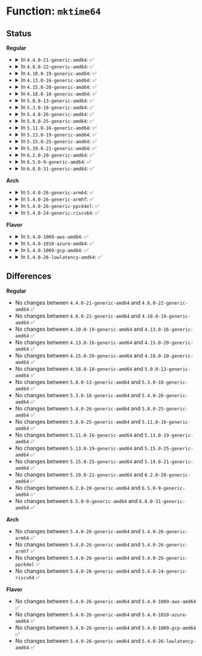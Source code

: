 # Function: <code>mktime64</code>

## Status
<b>Regular</b>
<ul>
<li>
<details>
<summary>In <code>4.4.0-21-generic-amd64</code>: ✅</summary>

```c
time64_t mktime64(const unsigned int year0, const unsigned int mon0, const unsigned int day, const unsigned int hour, const unsigned int min, const unsigned int sec)
```

```json
{
  "name": "mktime64",
  "collision_type": "Unique Global",
  "inline_type": "No",
  "funcs": [
    {
      "addr": 18446744071579806688,
      "name": "mktime64",
      "external": true,
      "loc": "kernel/time/time.c:326",
      "file": "kernel/time/time.c",
      "inline": "seen, unknown",
      "caller_inline": [],
      "caller_func": [
        "arch/x86/kernel/rtc.c:mach_get_cmos_time",
        "arch/x86/platform/efi/efi.c:efi_get_time",
        "crypto/asymmetric_keys/x509_cert_parser.c:x509_decode_time",
        "drivers/rtc/rtc-lib.c:rtc_tm_to_time64"
      ]
    }
  ],
  "symbols": [
    {
      "addr": 18446744071579806688,
      "name": "mktime64",
      "section": ".text",
      "bind": "STB_GLOBAL",
      "size": 151
    }
  ]
}
```
</details>
</li>
<li>
<details>
<summary>In <code>4.8.0-22-generic-amd64</code>: ✅</summary>

```c
time64_t mktime64(const unsigned int year0, const unsigned int mon0, const unsigned int day, const unsigned int hour, const unsigned int min, const unsigned int sec)
```

```json
{
  "name": "mktime64",
  "collision_type": "Unique Global",
  "inline_type": "No",
  "funcs": [
    {
      "addr": 18446744071579834496,
      "name": "mktime64",
      "external": true,
      "loc": "kernel/time/time.c:333",
      "file": "kernel/time/time.c",
      "inline": "seen, unknown",
      "caller_inline": [],
      "caller_func": [
        "arch/x86/kernel/rtc.c:mach_get_cmos_time",
        "crypto/asymmetric_keys/x509_cert_parser.c:x509_decode_time",
        "drivers/rtc/rtc-lib.c:rtc_tm_to_time64"
      ]
    }
  ],
  "symbols": [
    {
      "addr": 18446744071579834496,
      "name": "mktime64",
      "section": ".text",
      "bind": "STB_GLOBAL",
      "size": 151
    }
  ]
}
```
</details>
</li>
<li>
<details>
<summary>In <code>4.10.0-19-generic-amd64</code>: ✅</summary>

```c
time64_t mktime64(const unsigned int year0, const unsigned int mon0, const unsigned int day, const unsigned int hour, const unsigned int min, const unsigned int sec)
```

```json
{
  "name": "mktime64",
  "collision_type": "Unique Global",
  "inline_type": "No",
  "funcs": [
    {
      "addr": 18446744071579863552,
      "name": "mktime64",
      "external": true,
      "loc": "kernel/time/time.c:333",
      "file": "kernel/time/time.c",
      "inline": "seen, unknown",
      "caller_inline": [],
      "caller_func": [
        "arch/x86/kernel/rtc.c:mach_get_cmos_time",
        "crypto/asymmetric_keys/x509_cert_parser.c:x509_decode_time",
        "drivers/rtc/rtc-lib.c:rtc_tm_to_time64"
      ]
    }
  ],
  "symbols": [
    {
      "addr": 18446744071579863552,
      "name": "mktime64",
      "section": ".text",
      "bind": "STB_GLOBAL",
      "size": 151
    }
  ]
}
```
</details>
</li>
<li>
<details>
<summary>In <code>4.13.0-16-generic-amd64</code>: ✅</summary>

```c
time64_t mktime64(const unsigned int year0, const unsigned int mon0, const unsigned int day, const unsigned int hour, const unsigned int min, const unsigned int sec)
```

```json
{
  "name": "mktime64",
  "collision_type": "Unique Global",
  "inline_type": "No",
  "funcs": [
    {
      "addr": 18446744071579871776,
      "name": "mktime64",
      "external": true,
      "loc": "kernel/time/time.c:423",
      "file": "kernel/time/time.c",
      "inline": "seen, unknown",
      "caller_inline": [],
      "caller_func": [
        "arch/x86/kernel/rtc.c:mach_get_cmos_time",
        "crypto/asymmetric_keys/x509_cert_parser.c:x509_decode_time",
        "drivers/rtc/rtc-lib.c:rtc_tm_to_time64"
      ]
    }
  ],
  "symbols": [
    {
      "addr": 18446744071579871776,
      "name": "mktime64",
      "section": ".text",
      "bind": "STB_GLOBAL",
      "size": 151
    }
  ]
}
```
</details>
</li>
<li>
<details>
<summary>In <code>4.15.0-20-generic-amd64</code>: ✅</summary>

```c
time64_t mktime64(const unsigned int year0, const unsigned int mon0, const unsigned int day, const unsigned int hour, const unsigned int min, const unsigned int sec)
```

```json
{
  "name": "mktime64",
  "collision_type": "Unique Global",
  "inline_type": "No",
  "funcs": [
    {
      "addr": 18446744071579915184,
      "name": "mktime64",
      "external": true,
      "loc": "kernel/time/time.c:389",
      "file": "kernel/time/time.c",
      "inline": "seen, unknown",
      "caller_inline": [],
      "caller_func": [
        "arch/x86/kernel/rtc.c:mach_get_cmos_time",
        "crypto/asymmetric_keys/x509_cert_parser.c:x509_decode_time",
        "drivers/rtc/rtc-lib.c:rtc_tm_to_time64"
      ]
    }
  ],
  "symbols": [
    {
      "addr": 18446744071579915184,
      "name": "mktime64",
      "section": ".text",
      "bind": "STB_GLOBAL",
      "size": 151
    }
  ]
}
```
</details>
</li>
<li>
<details>
<summary>In <code>4.18.0-10-generic-amd64</code>: ✅</summary>

```c
time64_t mktime64(const unsigned int year0, const unsigned int mon0, const unsigned int day, const unsigned int hour, const unsigned int min, const unsigned int sec)
```

```json
{
  "name": "mktime64",
  "collision_type": "Unique Global",
  "inline_type": "No",
  "funcs": [
    {
      "addr": 18446744071579959744,
      "name": "mktime64",
      "external": true,
      "loc": "kernel/time/time.c:391",
      "file": "kernel/time/time.c",
      "inline": "seen, unknown",
      "caller_inline": [],
      "caller_func": [
        "arch/x86/kernel/rtc.c:mach_get_cmos_time",
        "crypto/asymmetric_keys/x509_cert_parser.c:x509_decode_time",
        "drivers/rtc/rtc-lib.c:rtc_tm_to_time64"
      ]
    }
  ],
  "symbols": [
    {
      "addr": 18446744071579959744,
      "name": "mktime64",
      "section": ".text",
      "bind": "STB_GLOBAL",
      "size": 159
    }
  ]
}
```
</details>
</li>
<li>
<details>
<summary>In <code>5.0.0-13-generic-amd64</code>: ✅</summary>

```c
time64_t mktime64(const unsigned int year0, const unsigned int mon0, const unsigned int day, const unsigned int hour, const unsigned int min, const unsigned int sec)
```

```json
{
  "name": "mktime64",
  "collision_type": "Unique Global",
  "inline_type": "No",
  "funcs": [
    {
      "addr": 18446744071580006400,
      "name": "mktime64",
      "external": true,
      "loc": "kernel/time/time.c:365",
      "file": "kernel/time/time.c",
      "inline": "seen, unknown",
      "caller_inline": [],
      "caller_func": [
        "arch/x86/kernel/rtc.c:mach_get_cmos_time",
        "crypto/asymmetric_keys/x509_cert_parser.c:x509_decode_time",
        "drivers/rtc/lib.c:rtc_tm_to_time64",
        "drivers/rtc/class.c:__rtc_register_device"
      ]
    }
  ],
  "symbols": [
    {
      "addr": 18446744071580006400,
      "name": "mktime64",
      "section": ".text",
      "bind": "STB_GLOBAL",
      "size": 159
    }
  ]
}
```
</details>
</li>
<li>
<details>
<summary>In <code>5.3.0-18-generic-amd64</code>: ✅</summary>

```c
time64_t mktime64(const unsigned int year0, const unsigned int mon0, const unsigned int day, const unsigned int hour, const unsigned int min, const unsigned int sec)
```

```json
{
  "name": "mktime64",
  "collision_type": "Unique Global",
  "inline_type": "No",
  "funcs": [
    {
      "addr": 18446744071580049968,
      "name": "mktime64",
      "external": true,
      "loc": "kernel/time/time.c:433",
      "file": "kernel/time/time.c",
      "inline": "seen, unknown",
      "caller_inline": [],
      "caller_func": [
        "arch/x86/kernel/rtc.c:mach_get_cmos_time",
        "crypto/asymmetric_keys/x509_cert_parser.c:x509_decode_time",
        "drivers/rtc/lib.c:rtc_tm_to_time64"
      ]
    }
  ],
  "symbols": [
    {
      "addr": 18446744071580049968,
      "name": "mktime64",
      "section": ".text",
      "bind": "STB_GLOBAL",
      "size": 152
    }
  ]
}
```
</details>
</li>
<li>
<details>
<summary>In <code>5.4.0-26-generic-amd64</code>: ✅</summary>

```c
time64_t mktime64(const unsigned int year0, const unsigned int mon0, const unsigned int day, const unsigned int hour, const unsigned int min, const unsigned int sec)
```

```json
{
  "name": "mktime64",
  "collision_type": "Unique Global",
  "inline_type": "No",
  "funcs": [
    {
      "addr": 18446744071580099024,
      "name": "mktime64",
      "external": true,
      "loc": "kernel/time/time.c:433",
      "file": "kernel/time/time.c",
      "inline": "seen, unknown",
      "caller_inline": [],
      "caller_func": [
        "arch/x86/kernel/rtc.c:mach_get_cmos_time",
        "crypto/asymmetric_keys/x509_cert_parser.c:x509_decode_time",
        "drivers/rtc/lib.c:rtc_tm_to_time64"
      ]
    }
  ],
  "symbols": [
    {
      "addr": 18446744071580099024,
      "name": "mktime64",
      "section": ".text",
      "bind": "STB_GLOBAL",
      "size": 152
    }
  ]
}
```
</details>
</li>
<li>
<details>
<summary>In <code>5.8.0-25-generic-amd64</code>: ✅</summary>

```c
time64_t mktime64(const unsigned int year0, const unsigned int mon0, const unsigned int day, const unsigned int hour, const unsigned int min, const unsigned int sec)
```

```json
{
  "name": "mktime64",
  "collision_type": "Unique Global",
  "inline_type": "No",
  "funcs": [
    {
      "addr": 18446744071580161600,
      "name": "mktime64",
      "external": true,
      "loc": "kernel/time/time.c:431",
      "file": "kernel/time/time.c",
      "inline": "seen, unknown",
      "caller_inline": [],
      "caller_func": [
        "arch/x86/kernel/rtc.c:mach_get_cmos_time",
        "crypto/asymmetric_keys/x509_cert_parser.c:x509_decode_time",
        "drivers/rtc/lib.c:rtc_tm_to_ktime",
        "drivers/rtc/class.c:rtc_device_get_offset"
      ]
    }
  ],
  "symbols": [
    {
      "addr": 18446744071580161600,
      "name": "mktime64",
      "section": ".text",
      "bind": "STB_GLOBAL",
      "size": 152
    }
  ]
}
```
</details>
</li>
<li>
<details>
<summary>In <code>5.11.0-16-generic-amd64</code>: ✅</summary>

```c
time64_t mktime64(const unsigned int year0, const unsigned int mon0, const unsigned int day, const unsigned int hour, const unsigned int min, const unsigned int sec)
```

```json
{
  "name": "mktime64",
  "collision_type": "Unique Global",
  "inline_type": "No",
  "funcs": [
    {
      "addr": 18446744071580145744,
      "name": "mktime64",
      "external": true,
      "loc": "kernel/time/time.c:431",
      "file": "kernel/time/time.c",
      "inline": "seen, unknown",
      "caller_inline": [],
      "caller_func": [
        "arch/x86/kernel/rtc.c:mach_get_cmos_time",
        "crypto/asymmetric_keys/x509_cert_parser.c:x509_decode_time",
        "drivers/rtc/lib.c:rtc_tm_to_ktime",
        "drivers/rtc/class.c:rtc_device_get_offset"
      ]
    }
  ],
  "symbols": [
    {
      "addr": 18446744071580145744,
      "name": "mktime64",
      "section": ".text",
      "bind": "STB_GLOBAL",
      "size": 152
    }
  ]
}
```
</details>
</li>
<li>
<details>
<summary>In <code>5.13.0-19-generic-amd64</code>: ✅</summary>

```c
time64_t mktime64(const unsigned int year0, const unsigned int mon0, const unsigned int day, const unsigned int hour, const unsigned int min, const unsigned int sec)
```

```json
{
  "name": "mktime64",
  "collision_type": "Unique Global",
  "inline_type": "No",
  "funcs": [
    {
      "addr": 18446744071580150432,
      "name": "mktime64",
      "external": true,
      "loc": "kernel/time/time.c:431",
      "file": "kernel/time/time.c",
      "inline": "seen, unknown",
      "caller_inline": [],
      "caller_func": [
        "arch/x86/kernel/rtc.c:mach_get_cmos_time",
        "crypto/asymmetric_keys/x509_cert_parser.c:x509_decode_time",
        "drivers/rtc/lib.c:rtc_tm_to_ktime",
        "drivers/rtc/class.c:__devm_rtc_register_device"
      ]
    }
  ],
  "symbols": [
    {
      "addr": 18446744071580150432,
      "name": "mktime64",
      "section": ".text",
      "bind": "STB_GLOBAL",
      "size": 148
    }
  ]
}
```
</details>
</li>
<li>
<details>
<summary>In <code>5.15.0-25-generic-amd64</code>: ✅</summary>

```c
time64_t mktime64(const unsigned int year0, const unsigned int mon0, const unsigned int day, const unsigned int hour, const unsigned int min, const unsigned int sec)
```

```json
{
  "name": "mktime64",
  "collision_type": "Unique Global",
  "inline_type": "No",
  "funcs": [
    {
      "addr": 18446744071580294960,
      "name": "mktime64",
      "external": true,
      "loc": "kernel/time/time.c:431",
      "file": "kernel/time/time.c",
      "inline": "seen, unknown",
      "caller_inline": [],
      "caller_func": [
        "arch/x86/kernel/rtc.c:mach_get_cmos_time",
        "crypto/asymmetric_keys/x509_cert_parser.c:x509_decode_time",
        "drivers/rtc/lib.c:rtc_tm_to_ktime",
        "drivers/rtc/class.c:__devm_rtc_register_device"
      ]
    }
  ],
  "symbols": [
    {
      "addr": 18446744071580294960,
      "name": "mktime64",
      "section": ".text",
      "bind": "STB_GLOBAL",
      "size": 148
    }
  ]
}
```
</details>
</li>
<li>
<details>
<summary>In <code>5.19.0-21-generic-amd64</code>: ✅</summary>

```c
time64_t mktime64(const unsigned int year0, const unsigned int mon0, const unsigned int day, const unsigned int hour, const unsigned int min, const unsigned int sec)
```

```json
{
  "name": "mktime64",
  "collision_type": "Unique Global",
  "inline_type": "No",
  "funcs": [
    {
      "addr": 18446744071580503632,
      "name": "mktime64",
      "external": true,
      "loc": "kernel/time/time.c:431",
      "file": "kernel/time/time.c",
      "inline": "seen, unknown",
      "caller_inline": [],
      "caller_func": [
        "arch/x86/kernel/rtc.c:mach_get_cmos_time",
        "crypto/asymmetric_keys/x509_cert_parser.c:x509_decode_time",
        "drivers/rtc/lib.c:rtc_tm_to_ktime",
        "drivers/rtc/class.c:__devm_rtc_register_device"
      ]
    }
  ],
  "symbols": [
    {
      "addr": 18446744071580503632,
      "name": "mktime64",
      "section": ".text",
      "bind": "STB_GLOBAL",
      "size": 172
    }
  ]
}
```
</details>
</li>
<li>
<details>
<summary>In <code>6.2.0-20-generic-amd64</code>: ✅</summary>

```c
time64_t mktime64(const unsigned int year0, const unsigned int mon0, const unsigned int day, const unsigned int hour, const unsigned int min, const unsigned int sec)
```

```json
{
  "name": "mktime64",
  "collision_type": "Unique Global",
  "inline_type": "No",
  "funcs": [
    {
      "addr": 18446744071580756880,
      "name": "mktime64",
      "external": true,
      "loc": "kernel/time/time.c:431",
      "file": "kernel/time/time.c",
      "inline": "seen, unknown",
      "caller_inline": [],
      "caller_func": [
        "crypto/asymmetric_keys/x509_cert_parser.c:x509_decode_time",
        "drivers/rtc/lib.c:rtc_tm_to_ktime",
        "drivers/rtc/class.c:__devm_rtc_register_device"
      ]
    }
  ],
  "symbols": [
    {
      "addr": 18446744071580756880,
      "name": "mktime64",
      "section": ".text",
      "bind": "STB_GLOBAL",
      "size": 172
    }
  ]
}
```
</details>
</li>
<li>
<details>
<summary>In <code>6.5.0-9-generic-amd64</code>: ✅</summary>

```c
time64_t mktime64(const unsigned int year0, const unsigned int mon0, const unsigned int day, const unsigned int hour, const unsigned int min, const unsigned int sec)
```

```json
{
  "name": "mktime64",
  "collision_type": "Unique Global",
  "inline_type": "No",
  "funcs": [
    {
      "addr": 18446744071580839552,
      "name": "mktime64",
      "external": true,
      "loc": "kernel/time/time.c:431",
      "file": "kernel/time/time.c",
      "inline": "seen, unknown",
      "caller_inline": [],
      "caller_func": [
        "crypto/asymmetric_keys/x509_cert_parser.c:x509_decode_time",
        "drivers/rtc/lib.c:rtc_tm_to_ktime",
        "drivers/rtc/class.c:__devm_rtc_register_device"
      ]
    }
  ],
  "symbols": [
    {
      "addr": 18446744071580839552,
      "name": "mktime64",
      "section": ".text",
      "bind": "STB_GLOBAL",
      "size": 172
    }
  ]
}
```
</details>
</li>
<li>
<details>
<summary>In <code>6.8.0-31-generic-amd64</code>: ✅</summary>

```c
time64_t mktime64(const unsigned int year0, const unsigned int mon0, const unsigned int day, const unsigned int hour, const unsigned int min, const unsigned int sec)
```

```json
{
  "name": "mktime64",
  "collision_type": "Unique Global",
  "inline_type": "No",
  "funcs": [
    {
      "addr": 18446744071580928976,
      "name": "mktime64",
      "external": true,
      "loc": "kernel/time/time.c:449",
      "file": "kernel/time/time.c",
      "inline": "seen, unknown",
      "caller_inline": [],
      "caller_func": [
        "crypto/asymmetric_keys/x509_cert_parser.c:x509_decode_time",
        "drivers/rtc/lib.c:rtc_tm_to_ktime",
        "drivers/rtc/class.c:__devm_rtc_register_device"
      ]
    }
  ],
  "symbols": [
    {
      "addr": 18446744071580928976,
      "name": "mktime64",
      "section": ".text",
      "bind": "STB_GLOBAL",
      "size": 172
    }
  ]
}
```
</details>
</li>
</ul>
<b>Arch</b>
<ul>
<li>
<details>
<summary>In <code>5.4.0-26-generic-arm64</code>: ✅</summary>

```c
time64_t mktime64(const unsigned int year0, const unsigned int mon0, const unsigned int day, const unsigned int hour, const unsigned int min, const unsigned int sec)
```

```json
{
  "name": "mktime64",
  "collision_type": "Unique Global",
  "inline_type": "No",
  "funcs": [
    {
      "addr": 18446603336491309960,
      "name": "mktime64",
      "external": true,
      "loc": "kernel/time/time.c:433",
      "file": "kernel/time/time.c",
      "inline": "seen, unknown",
      "caller_inline": [],
      "caller_func": [
        "crypto/asymmetric_keys/x509_cert_parser.c:x509_decode_time",
        "drivers/rtc/lib.c:rtc_tm_to_time64"
      ]
    }
  ],
  "symbols": [
    {
      "addr": 18446603336491309960,
      "name": "mktime64",
      "section": ".text",
      "bind": "STB_GLOBAL",
      "size": 216
    }
  ]
}
```
</details>
</li>
<li>
<details>
<summary>In <code>5.4.0-26-generic-armhf</code>: ✅</summary>

```c
time64_t mktime64(const unsigned int year0, const unsigned int mon0, const unsigned int day, const unsigned int hour, const unsigned int min, const unsigned int sec)
```

```json
{
  "name": "mktime64",
  "collision_type": "Unique Global",
  "inline_type": "No",
  "funcs": [
    {
      "addr": 3225306484,
      "name": "mktime64",
      "external": true,
      "loc": "kernel/time/time.c:433",
      "file": "kernel/time/time.c",
      "inline": "seen, unknown",
      "caller_inline": [],
      "caller_func": [
        "crypto/asymmetric_keys/x509_cert_parser.c:x509_decode_time",
        "drivers/rtc/lib.c:rtc_tm_to_time64"
      ]
    }
  ],
  "symbols": [
    {
      "addr": 3225306484,
      "name": "mktime64",
      "section": ".text",
      "bind": "STB_GLOBAL",
      "size": 284
    }
  ]
}
```
</details>
</li>
<li>
<details>
<summary>In <code>5.4.0-26-generic-ppc64el</code>: ✅</summary>

```c
time64_t mktime64(const unsigned int year0, const unsigned int mon0, const unsigned int day, const unsigned int hour, const unsigned int min, const unsigned int sec)
```

```json
{
  "name": "mktime64",
  "collision_type": "Unique Global",
  "inline_type": "No",
  "funcs": [
    {
      "addr": 13835058055284235904,
      "name": "mktime64",
      "external": true,
      "loc": "kernel/time/time.c:433",
      "file": "kernel/time/time.c",
      "inline": "seen, unknown",
      "caller_inline": [],
      "caller_func": [
        "arch/powerpc/kernel/rtas-rtc.c:rtas_get_boot_time",
        "arch/powerpc/kernel/rtas-proc.c:ppc_rtas_clock_show",
        "crypto/asymmetric_keys/x509_cert_parser.c:x509_decode_time",
        "drivers/rtc/lib.c:rtc_tm_to_time64"
      ]
    }
  ],
  "symbols": [
    {
      "addr": 13835058055284235904,
      "name": "mktime64",
      "section": ".text",
      "bind": "STB_GLOBAL",
      "size": 168
    }
  ]
}
```
</details>
</li>
<li>
<details>
<summary>In <code>5.4.0-24-generic-riscv64</code>: ✅</summary>

```c
time64_t mktime64(const unsigned int year0, const unsigned int mon0, const unsigned int day, const unsigned int hour, const unsigned int min, const unsigned int sec)
```

```json
{
  "name": "mktime64",
  "collision_type": "Unique Global",
  "inline_type": "No",
  "funcs": [
    {
      "addr": 18446743936271818946,
      "name": "mktime64",
      "external": true,
      "loc": "kernel/time/time.c:433",
      "file": "kernel/time/time.c",
      "inline": "seen, unknown",
      "caller_inline": [],
      "caller_func": [
        "crypto/asymmetric_keys/x509_cert_parser.c:x509_decode_time",
        "drivers/rtc/lib.c:rtc_tm_to_time64"
      ]
    }
  ],
  "symbols": [
    {
      "addr": 18446743936271818946,
      "name": "mktime64",
      "section": ".text",
      "bind": "STB_GLOBAL",
      "size": 202
    }
  ]
}
```
</details>
</li>
</ul>
<b>Flavor</b>
<ul>
<li>
<details>
<summary>In <code>5.4.0-1009-aws-amd64</code>: ✅</summary>

```c
time64_t mktime64(const unsigned int year0, const unsigned int mon0, const unsigned int day, const unsigned int hour, const unsigned int min, const unsigned int sec)
```

```json
{
  "name": "mktime64",
  "collision_type": "Unique Global",
  "inline_type": "No",
  "funcs": [
    {
      "addr": 18446744071580068224,
      "name": "mktime64",
      "external": true,
      "loc": "kernel/time/time.c:433",
      "file": "kernel/time/time.c",
      "inline": "seen, unknown",
      "caller_inline": [],
      "caller_func": [
        "arch/x86/kernel/rtc.c:mach_get_cmos_time",
        "crypto/asymmetric_keys/x509_cert_parser.c:x509_decode_time",
        "drivers/rtc/lib.c:rtc_tm_to_time64"
      ]
    }
  ],
  "symbols": [
    {
      "addr": 18446744071580068224,
      "name": "mktime64",
      "section": ".text",
      "bind": "STB_GLOBAL",
      "size": 152
    }
  ]
}
```
</details>
</li>
<li>
<details>
<summary>In <code>5.4.0-1010-azure-amd64</code>: ✅</summary>

```c
time64_t mktime64(const unsigned int year0, const unsigned int mon0, const unsigned int day, const unsigned int hour, const unsigned int min, const unsigned int sec)
```

```json
{
  "name": "mktime64",
  "collision_type": "Unique Global",
  "inline_type": "No",
  "funcs": [
    {
      "addr": 18446744071580013040,
      "name": "mktime64",
      "external": true,
      "loc": "kernel/time/time.c:433",
      "file": "kernel/time/time.c",
      "inline": "seen, unknown",
      "caller_inline": [],
      "caller_func": [
        "arch/x86/kernel/rtc.c:mach_get_cmos_time",
        "crypto/asymmetric_keys/x509_cert_parser.c:x509_decode_time",
        "drivers/rtc/lib.c:rtc_tm_to_time64"
      ]
    }
  ],
  "symbols": [
    {
      "addr": 18446744071580013040,
      "name": "mktime64",
      "section": ".text",
      "bind": "STB_GLOBAL",
      "size": 152
    }
  ]
}
```
</details>
</li>
<li>
<details>
<summary>In <code>5.4.0-1009-gcp-amd64</code>: ✅</summary>

```c
time64_t mktime64(const unsigned int year0, const unsigned int mon0, const unsigned int day, const unsigned int hour, const unsigned int min, const unsigned int sec)
```

```json
{
  "name": "mktime64",
  "collision_type": "Unique Global",
  "inline_type": "No",
  "funcs": [
    {
      "addr": 18446744071580059296,
      "name": "mktime64",
      "external": true,
      "loc": "kernel/time/time.c:433",
      "file": "kernel/time/time.c",
      "inline": "seen, unknown",
      "caller_inline": [],
      "caller_func": [
        "arch/x86/kernel/rtc.c:mach_get_cmos_time",
        "crypto/asymmetric_keys/x509_cert_parser.c:x509_decode_time",
        "drivers/rtc/lib.c:rtc_tm_to_time64"
      ]
    }
  ],
  "symbols": [
    {
      "addr": 18446744071580059296,
      "name": "mktime64",
      "section": ".text",
      "bind": "STB_GLOBAL",
      "size": 152
    }
  ]
}
```
</details>
</li>
<li>
<details>
<summary>In <code>5.4.0-26-lowlatency-amd64</code>: ✅</summary>

```c
time64_t mktime64(const unsigned int year0, const unsigned int mon0, const unsigned int day, const unsigned int hour, const unsigned int min, const unsigned int sec)
```

```json
{
  "name": "mktime64",
  "collision_type": "Unique Global",
  "inline_type": "No",
  "funcs": [
    {
      "addr": 18446744071580110112,
      "name": "mktime64",
      "external": true,
      "loc": "kernel/time/time.c:433",
      "file": "kernel/time/time.c",
      "inline": "seen, unknown",
      "caller_inline": [],
      "caller_func": [
        "arch/x86/kernel/rtc.c:mach_get_cmos_time",
        "crypto/asymmetric_keys/x509_cert_parser.c:x509_decode_time",
        "drivers/rtc/lib.c:rtc_tm_to_time64"
      ]
    }
  ],
  "symbols": [
    {
      "addr": 18446744071580110112,
      "name": "mktime64",
      "section": ".text",
      "bind": "STB_GLOBAL",
      "size": 152
    }
  ]
}
```
</details>
</li>
</ul>

## Differences
<b>Regular</b>
<ul>
<li>
No changes between <code>4.4.0-21-generic-amd64</code> and <code>4.8.0-22-generic-amd64</code> ✅
</li>
<li>
No changes between <code>4.8.0-22-generic-amd64</code> and <code>4.10.0-19-generic-amd64</code> ✅
</li>
<li>
No changes between <code>4.10.0-19-generic-amd64</code> and <code>4.13.0-16-generic-amd64</code> ✅
</li>
<li>
No changes between <code>4.13.0-16-generic-amd64</code> and <code>4.15.0-20-generic-amd64</code> ✅
</li>
<li>
No changes between <code>4.15.0-20-generic-amd64</code> and <code>4.18.0-10-generic-amd64</code> ✅
</li>
<li>
No changes between <code>4.18.0-10-generic-amd64</code> and <code>5.0.0-13-generic-amd64</code> ✅
</li>
<li>
No changes between <code>5.0.0-13-generic-amd64</code> and <code>5.3.0-18-generic-amd64</code> ✅
</li>
<li>
No changes between <code>5.3.0-18-generic-amd64</code> and <code>5.4.0-26-generic-amd64</code> ✅
</li>
<li>
No changes between <code>5.4.0-26-generic-amd64</code> and <code>5.8.0-25-generic-amd64</code> ✅
</li>
<li>
No changes between <code>5.8.0-25-generic-amd64</code> and <code>5.11.0-16-generic-amd64</code> ✅
</li>
<li>
No changes between <code>5.11.0-16-generic-amd64</code> and <code>5.13.0-19-generic-amd64</code> ✅
</li>
<li>
No changes between <code>5.13.0-19-generic-amd64</code> and <code>5.15.0-25-generic-amd64</code> ✅
</li>
<li>
No changes between <code>5.15.0-25-generic-amd64</code> and <code>5.19.0-21-generic-amd64</code> ✅
</li>
<li>
No changes between <code>5.19.0-21-generic-amd64</code> and <code>6.2.0-20-generic-amd64</code> ✅
</li>
<li>
No changes between <code>6.2.0-20-generic-amd64</code> and <code>6.5.0-9-generic-amd64</code> ✅
</li>
<li>
No changes between <code>6.5.0-9-generic-amd64</code> and <code>6.8.0-31-generic-amd64</code> ✅
</li>
</ul>
<b>Arch</b>
<ul>
<li>
No changes between <code>5.4.0-26-generic-amd64</code> and <code>5.4.0-26-generic-arm64</code> ✅
</li>
<li>
No changes between <code>5.4.0-26-generic-amd64</code> and <code>5.4.0-26-generic-armhf</code> ✅
</li>
<li>
No changes between <code>5.4.0-26-generic-amd64</code> and <code>5.4.0-26-generic-ppc64el</code> ✅
</li>
<li>
No changes between <code>5.4.0-26-generic-amd64</code> and <code>5.4.0-24-generic-riscv64</code> ✅
</li>
</ul>
<b>Flavor</b>
<ul>
<li>
No changes between <code>5.4.0-26-generic-amd64</code> and <code>5.4.0-1009-aws-amd64</code> ✅
</li>
<li>
No changes between <code>5.4.0-26-generic-amd64</code> and <code>5.4.0-1010-azure-amd64</code> ✅
</li>
<li>
No changes between <code>5.4.0-26-generic-amd64</code> and <code>5.4.0-1009-gcp-amd64</code> ✅
</li>
<li>
No changes between <code>5.4.0-26-generic-amd64</code> and <code>5.4.0-26-lowlatency-amd64</code> ✅
</li>
</ul>
